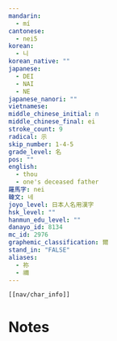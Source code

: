 ```yaml
---
mandarin:
  - mí
cantonese:
  - nei5
korean:
  - 니
korean_native: ""
japanese:
  - DEI
  - NAI
  - NE
japanese_nanori: ""
vietnamese:
middle_chinese_initial: n
middle_chinese_final: ei
stroke_count: 9
radical: 示
skip_number: 1-4-5
grade_level: 名
pos: ""
english:
  - thou
  - one's deceased father
羅馬字: nei
韓文: 네
joyo_level: 日本人名用漢字
hsk_level: ""
hanmun_edu_level: ""
danayo_id: 8134
mc_id: 2976
graphemic_classification: 爾
stand_in: "FALSE"
aliases:
  - 祢
  - 禰
---
```

```meta-bind-embed
[[nav/char_info]]
```

# Notes
